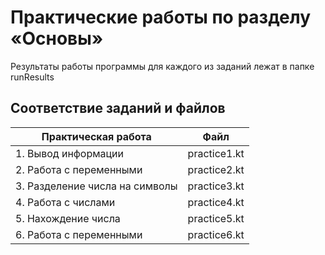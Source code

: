 # Практические работы по разделу «Основы»
Результаты работы программы для каждого из заданий лежат в папке runResults
## Соответствие заданий и файлов
|Практическая работа|Файл|
|-|-|
|1. Вывод информации|practice1.kt|
|2. Работа с переменными|practice2.kt|
|3. Разделение числа на символы|practice3.kt|
|4. Работа с числами|practice4.kt|
|5. Нахождение числа|practice5.kt|
|6. Работа с переменными|practice6.kt|
